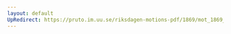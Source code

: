 ```yaml
---
layout: default
UpRedirect: https://pruto.im.uu.se/riksdagen-motions-pdf/1869/mot_1869__ak__57.pdf
---
```

